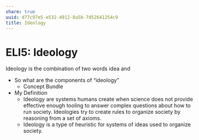 ```yaml
---
share: true
uuid: d77c97e5-e532-4912-8a5b-7d52641254c9
title: Ideology
---
```

# ELI5: Ideology 
Ideology is the combination of two words idea and

*   So what are the components of “ideology”
    *   Concept Bundle
*   My Definition
    *   Ideology are systems humans create when science does not provide effective enough tooling to answer complex questions about how to run society. Ideologies try to create rules to organize society by reasoning from a set of axioms.
    *   Ideology is a type of heuristic for systems of ideas used to organize society.